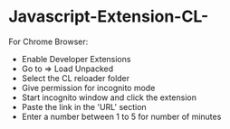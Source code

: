 # Javascript-Extension-CL-

For Chrome Browser:

- Enable Developer Extensions
- Go to => Load Unpacked
- Select the CL reloader folder
- Give permission for incognito mode
- Start incognito window and click the extension
- Paste the link in the 'URL' section
- Enter a number between 1 to 5 for number of minutes
